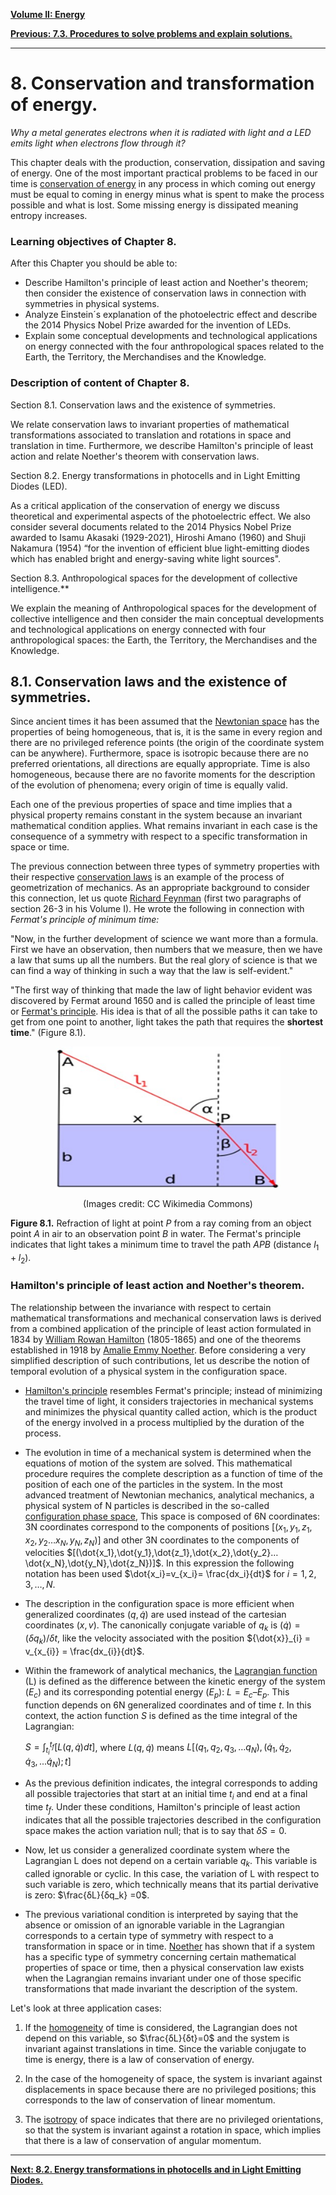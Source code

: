 
[**Volume II: Energy**](./volume-II.md)

[**Previous: 7.3. Procedures to solve problems and explain solutions.**](./vol-II-chap-7-sect-3.md) 

***

# 8. Conservation and transformation of energy.


*Why a metal generates electrons when it is radiated with light and a LED emits light when electrons flow through it?*
  
This chapter deals with the production, conservation, dissipation and saving of energy. One of the most important practical problems to be faced in our time is [conservation of energy](https://en.wikipedia.org/wiki/Conservation_of_energy) in any process in which coming out energy must be equal to coming in energy minus what is spent to make the process possible and what is lost. Some missing energy is dissipated  meaning entropy increases. 

### Learning objectives of Chapter 8.

After this Chapter you should be able to:

- Describe Hamilton's principle of least action and Noether's theorem; then consider the existence of conservation laws in connection with symmetries in physical systems.  
- Analyze Einstein´s explanation of the photoelectric effect and describe the 2014 Physics Nobel Prize awarded for the invention of LEDs.
- Explain some conceptual developments and technological applications on energy connected with the four anthropological spaces related to the Earth, the Territory, the Merchandises and the Knowledge. 

### Description of content of Chapter 8.

Section 8.1. Conservation laws and the existence of symmetries.

We relate conservation laws to invariant properties of mathematical transformations associated to translation and rotations in space and translation in time. Furthermore, we describe Hamilton's principle of least action and relate Noether's theorem with conservation laws.

Section 8.2. Energy transformations in photocells and in Light Emitting Diodes (LED).

As a critical application of the conservation of energy we discuss theoretical and experimental aspects of the photoelectric effect. We also consider several documents related to the 2014 Physics Nobel Prize awarded to Isamu Akasaki (1929-2021), Hiroshi Amano (1960) and Shuji Nakamura (1954) “for the invention of efficient blue light-emitting diodes which has enabled bright and energy-saving white light sources".             

Section 8.3. Anthropological spaces for the development of collective intelligence.**

We explain the meaning of Anthropological spaces for the development of collective intelligence and then consider the main conceptual developments and technological applications on energy connected with four anthropological spaces: the Earth, the Territory, the Merchandises and the Knowledge. 

## 8.1. Conservation laws and the existence of symmetries.

Since ancient times it has been assumed that the [Newtonian space](https://en.wikipedia.org/wiki/Absolute_space_and_time) has the properties of being homogeneous, that is, it is the same in every region and there are no privileged reference points (the origin of the coordinate system can be anywhere). Furthermore, space is isotropic because there are no preferred orientations, all directions are equally appropriate. Time is also homogeneous, because there are no favorite moments for the description of the evolution of phenomena; every origin of time is equally valid.

Each one of the previous properties of space and time implies that a physical property remains constant in the system because an invariant mathematical condition applies. What remains invariant in each case is the consequence of a symmetry with respect to a specific transformation in space or time. 

The previous connection between three types of symmetry properties with their respective [conservation laws](https://en.wikipedia.org/wiki/Conservation_law) is an example of the process of geometrization of mechanics. As an appropriate background to consider this connection, let us quote [Richard Feynman](https://en.wikipedia.org/wiki/Richard_Feynman) (first two paragraphs of section 26-3 in his Volume I). He wrote the following in connection with *Fermat's principle of minimum time:*

"Now, in the further development of science we want more than a formula. First we have an observation, then numbers that we measure, then we have a law that sums up all the numbers. But the real glory of science is that we can find a way of thinking in such a way that the law is self-evident."

"The first way of thinking that made the law of light behavior evident was discovered by Fermat around 1650 and is called the principle of least time or [Fermat's principle](https://en.wikipedia.org/wiki/Fermat%27s_principle). His idea is that of all the possible paths it can take to get from one point to another, light takes the path that requires the **shortest time**." (Figure 8.1).

<p align="center">
<img src="https://github.com/modphysnobel/modphysnobel.github.io/blob/main/docs/vol-I/figs/Nuevo8.1.jpg?raw=true" width=360 align=center>
</p>

<center>
(Images credit: CC Wikimedia Commons)
</center>

**Figure 8.1.** Refraction of light at point $P$ from a ray coming from an object point $A$ in air to an observation point $B$ in water. The Fermat's principle indicates that light takes a minimum time to travel the path $APB$ (distance $l_1 + l_2$).  

### Hamilton's principle of least action and Noether's theorem.

The relationship between the invariance with respect to certain mathematical transformations and mechanical conservation laws is derived from a combined application of the principle of least action formulated in 1834 by [William Rowan Hamilton](https://en.wikipedia.org/wiki/William_Rowan_Hamilton) (1805-1865) and one of the theorems established in 1918 by [Amalie Emmy Noether](https://en.wikipedia.org/wiki/Emmy_Noether). Before considering a very simplified description of such contributions, let us describe the notion of temporal evolution of a physical system in the configuration space.

- [Hamilton's principle](https://en.wikipedia.org/wiki/Hamilton%27s_principle) resembles Fermat's principle; instead of minimizing the travel time of light, it considers trajectories in mechanical systems and minimizes the physical quantity called action, which is the product of the energy involved in a process multiplied by the duration of the process.

- The evolution in time of a mechanical system is determined when the equations of motion of the system are solved. This mathematical procedure requires the complete description as a function of time of the position of each one of the particles in the system. In the most advanced treatment of Newtonian mechanics, analytical mechanics, a physical system of N particles is described in the so-called [configuration phase space](https://en.wikipedia.org/wiki/Configuration_space_(physics)), This space is composed of 6N coordinates: 3N coordinates correspond to the components of positions $[(x_1,y_1,z_1,x_2,y_2…x_N,y_N,z_N )]$ and other 3N coordinates to the components of velocities $[(\dot{x_1},\dot{y_1},\dot{z_1},\dot{x_2},\dot{y_2}…\dot{x_N},\dot{y_N},\dot{z_N})]$. In this expression the following notation has been used $\dot{x_i}=v_{x_i}= \frac{dx_i}{dt}$ for $i=1,2,3,…,N$.
	
- The description in the configuration space is more efficient when generalized coordinates $(q,\dot{q})$ are used instead of the cartesian coordinates $(x,v)$. The canonically conjugate variable of $q_k$ is  $(\dot{q}) = (δq_k)/δt$, like the velocity associated with the position  ${\dot{x}}_{i} = v_{x_{i}} = \frac{dx_{i}}{dt}$.

- Within the framework of analytical mechanics, the [Lagrangian function](https://en.wikipedia.org/wiki/Lagrangian_mechanics) (L) is defined as the difference between the kinetic energy of the system ($E_c$) and its corresponding potential energy ($E_p$): $L = E_c – E_p$. This function depends on 6N generalized coordinates and of time $t$. In this context, the action function $S$ is defined as the time integral of the Lagrangian:

	$S= ∫_{t_i}^{t_f} [L(q,\dot{q})dt]$, where $L(q,\dot{q})$ means $L[(q_1,q_2,q_3,… q_N),(\dot{q}_1, \dot{q}_2, \dot{q}_3,...\dot{q}_N);t]$

- As the previous definition indicates, the integral corresponds to adding all possible trajectories that start at an initial time $t_i$ and end at a final time $t_f$. Under these conditions, Hamilton's principle of least action indicates that all the possible trajectories described in the configuration space makes the action variation null; that is to say that $δS = 0$.

- Now, let us consider a generalized coordinate system where the Lagrangian L does not depend on a certain variable $q_k$. This variable is called ignorable or cyclic. In this case, the variation of L with respect to such variable is zero, which technically means that its partial derivative is zero: $\frac{δL}{δq_k} =0$.  

- The previous variational condition is interpreted by saying that the absence or omission of an ignorable variable in the Lagrangian corresponds to a certain type of symmetry with respect to a transformation in space or in time. [Noether](https://en.wikipedia.org/wiki/Noether%27s_theorem) has shown that if a system has a specific type of symmetry concerning certain mathematical properties of space or time, then a physical conservation law exists when the Lagrangian remains invariant under one of those specific transformations that made invariant the description of the system.
	
Let's look at three application cases: 

1. If the [homogeneity](https://en.wikipedia.org/wiki/Homogeneity_%28physics%29) of time is considered, the Lagrangian does not depend on this variable, so $\frac{δL}{δt}=0$ and the system is invariant against translations in time. Since the variable conjugate to time is energy, there is a law of conservation of energy.

2. In the case of the homogeneity of space, the system is invariant against displacements in space because there are no privileged positions; this corresponds to the law of conservation of linear momentum.

3. The [isotropy](https://en.wikipedia.org/wiki/Isotropy) of space indicates that there are no privileged orientations, so that the system is invariant against a rotation in space, which implies that there is a law of conservation of angular momentum.

***

[**Next: 8.2. Energy transformations in photocells and in Light Emitting Diodes.**](./vol-II-chap-8-sect-2.md)



